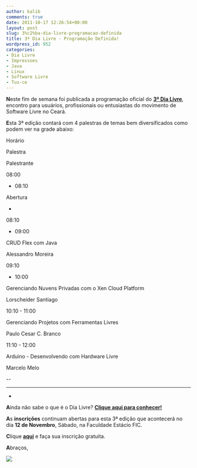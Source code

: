 ```yaml
---
author: kalib
comments: true
date: 2011-10-17 12:26:54+00:00
layout: post
slug: 3%c2%ba-dia-livre-programacao-definida
title: 3º Dia Livre - Programação Definida!
wordpress_id: 952
categories:
- Dia Livre
- Impressoes
- Java
- Linux
- Software Livre
- Tux-ce
---
```



**N**este fim de semana foi publicada a programação oficial do **[3º Dia Livre](https://www.dialivre.net/portal)**, encontro para usuários, profissionais ou entusiastas do movimento de Software Livre no Ceará.

**E**sta 3ª edição contará com 4 palestras de temas bem diversificados como podem ver na grade abaixo:








Horário


Palestra


Palestrante






08:00
- 08:10


Abertura


-






08:10
- 09:00


CRUD Flex com Java


Alessandro Moreira






09:10
- 10:00


Gerenciando Nuvens Privadas com o Xen Cloud Platform


Lorscheider Santiago






10:10 - 11:00


Gerenciando Projetos com Ferramentas Livres


Paulo Cesar C. Branco






11:10 - 12:00


Arduino - Desenvolvendo com Hardware Livre


Marcelo Melo






--


--------


-




**A**inda não sabe o que é o Dia Livre? **[Clique aqui para conhecer!](https://www.dialivre.net/portal/?page_id=7)**

**A**s **inscrições** continuam abertas para esta 3ª edição que acontecerá no dia **12 de Novembro**, Sábado, na Faculdade Estácio FIC.

**C**lique **[aqui](https://www.dialivre.net/portal/?page_id=8)** e faça sua inscrição gratuita.

**A**braços,


![](https://www.marcelocavalcante.net/portal/imgs/userbar.gif)
